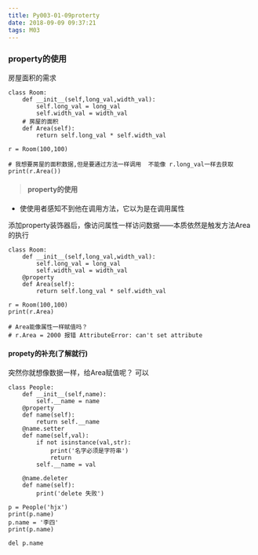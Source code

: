 ```yaml
---
title: Py003-01-09proterty
date: 2018-09-09 09:37:21
tags: M03
---
```


### property的使用

房屋面积的需求

```
class Room:
    def __init__(self,long_val,width_val):
        self.long_val = long_val
        self.width_val = width_val
    # 房屋的面积
    def Area(self):
        return self.long_val * self.width_val

r = Room(100,100)

# 我想要房屋的面积数据,但是要通过方法一样调用  不能像 r.long_val一样去获取
print(r.Area())
```

> #### property的使用

- 使使用者感知不到他在调用方法，它以为是在调用属性

添加property装饰器后，像访问属性一样访问数据——本质依然是触发方法Area的执行

```
class Room:
    def __init__(self,long_val,width_val):
        self.long_val = long_val
        self.width_val = width_val
    @property
    def Area(self):
        return self.long_val * self.width_val

r = Room(100,100)
print(r.Area)

# Area能像属性一样赋值吗？
# r.Area = 2000 报错 AttributeError: can't set attribute

```

#### propety的补充(了解就行)

突然你就想像数据一样，给Area赋值呢？ 可以

```
class People:
    def __init__(self,name):
        self.__name = name
    @property
    def name(self):
        return self.__name
    @name.setter
    def name(self,val):
        if not isinstance(val,str):
            print('名字必须是字符串')
            return
        self.__name = val

    @name.deleter
    def name(self):
        print('delete 失败')

p = People('hjx')
print(p.name)
p.name = '李四'
print(p.name)

del p.name
```